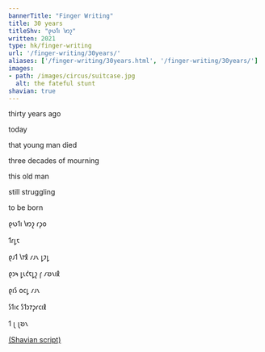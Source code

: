 ```yaml
---
bannerTitle: "Finger Writing" 
title: 30 years
titleShv: "𐑞𐑻𐑑𐑦 𐑘𐑽𐑟"
written: 2021
type: hk/finger-writing
url: '/finger-writing/30years/'
aliases: ['/finger-writing/30years.html', '/finger-writing/30years/']
images:
- path: /images/circus/suitcase.jpg 
  alt: the fateful stunt
shavian: true
---
```


<div class="latin">

thirty years ago

today

that young man died

three decades of mourning

this old man

still struggling

to be born

</div>

<div class="shavian">

𐑞𐑻𐑑𐑦 𐑘𐑽𐑟 𐑩𐑜𐑴  

𐑑𐑩𐑛𐑱  

𐑞𐑨𐑑 𐑘𐑳𐑙 𐑥𐑨𐑯 𐑛𐑲𐑛  

𐑞𐑮𐑰 𐑛𐑧𐑒𐑱𐑛𐑟 𐑝 𐑥𐑹𐑯𐑦𐑙  

𐑞𐑦𐑕 𐑴𐑤𐑛 𐑥𐑨𐑯  

𐑕𐑑𐑦𐑤 𐑕𐑑𐑮𐑳𐑜𐑩𐑤𐑦𐑙  

𐑑 𐑚 𐑚𐑹𐑯

[(Shavian script)](/shavian/intro)

</div>
